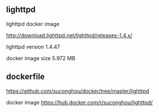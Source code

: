 ## lighttpd

lighttpd docker image

http://download.lighttpd.net/lighttpd/releases-1.4.x/

lighttpd version 1.4.47

docker image size  5.972 MB

## dockerfile

https://github.com/suconghou/docker/tree/master/lighttpd


docker image  https://hub.docker.com/r/suconghou/lighttpd/

